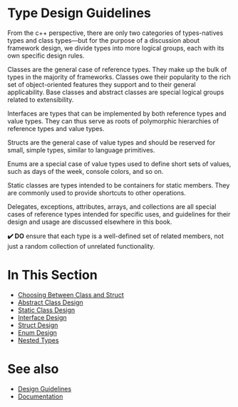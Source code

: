 # Type Design Guidelines

From the c++ perspective, there are only two categories of types-natives types and class types—but for the purpose of a discussion about framework design, we divide types into more logical groups, each with its own specific design rules.

Classes are the general case of reference types. They make up the bulk of types in the majority of frameworks. Classes owe their popularity to the rich set of object-oriented features they support and to their general applicability. Base classes and abstract classes are special logical groups related to extensibility.

Interfaces are types that can be implemented by both reference types and value types. They can thus serve as roots of polymorphic hierarchies of reference types and value types.

Structs are the general case of value types and should be reserved for small, simple types, similar to language primitives.

Enums are a special case of value types used to define short sets of values, such as days of the week, console colors, and so on.

Static classes are types intended to be containers for static members. They are commonly used to provide shortcuts to other operations.

Delegates, exceptions, attributes, arrays, and collections are all special cases of reference types intended for specific uses, and guidelines for their design and usage are discussed elsewhere in this book.

**✔️ DO** ensure that each type is a well-defined set of related members, not just a random collection of unrelated functionality.

# In This Section

* [Choosing Between Class and Struct](/docs/documentation/Design%20Guidelines/Type%20Design%20Guidelines/choosing_between_class_and_struct)
* [Abstract Class Design](/docs/documentation/Design%20Guidelines/Type%20Design%20Guidelines/abstract_class_design)
* [Static Class Design](/docs/documentation/Design%20Guidelines/Type%20Design%20Guidelines/static_class_design)
* [Interface Design](/docs/documentation/Design%20Guidelines/Type%20Design%20Guidelines/interface_design)
* [Struct Design](/docs/documentation/Design%20Guidelines/Type%20Design%20Guidelines/struct_design)
* [Enum Design](/docs/documentation/Design%20Guidelines/Type%20Design%20Guidelines/enum_design)
* [Nested Types](/docs/documentation/Design%20Guidelines/Type%20Design%20Guidelines/nested_types)

# See also

* [Design Guidelines](/docs/documentation/Design%20Guidelines)
* [Documentation](/docs/documentation)
